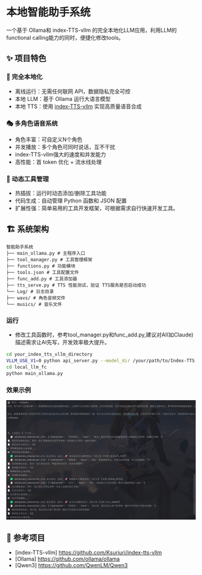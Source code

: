 # 本地智能助手系统
一个基于 Ollama和 index-TTS-vllm 的完全本地化LLM应用，利用LLM的functional calling能力的同时，便捷化修改tools。

## ✨ 项目特色

### 🎯 完全本地化
- 离线运行：无需任何联网 API，数据隐私完全可控  
- 本地 LLM：基于 Ollama 运行大语言模型  
- 本地 TTS：使用 [index-TTS-vllm](https://github.com/Ksuriuri/index-tts-vllm) 实现高质量语音合成  

### 🎭 多角色语音系统
- 角色丰富：可自定义N个角色  
- 并发播放：多个角色可同时说话，互不干扰  
- index-TTS-vllm强大的速度和并发能力
- 高性能：首 token 优化 + 流水线处理

### 🔧 动态工具管理
- 热插拔：运行时动态添加/删除工具功能  
- 代码生成：自动管理 Python 函数和 JSON 配置  
- 扩展性强：简单易用的工具开发框架，可根据需求自行快速开发工具。

## 🏗️ 系统架构
```
智能助手系统
├── main_ollama.py # 主程序入口
├── tool_manager.py # 工具管理框架
├── functions.py # 功能模块
├── tools.json # 工具配置文件
├── func_add.py # 工具添加器
├── tts_serve.py # TTS 性能测试，验证 TTS服务是否启动成功
└── Log/ # 日志目录
├── wavs/ # 角色音频文件
└── musics/ # 音乐文件
```
### 运行
- 修改工具函数时，参考tool_manager.py和func_add.py,建议对AI(如Claude)描述需求让AI先写，开发效率极大提升。
```bash
cd your_index_tts_vllm_directory 
VLLM_USE_V1=0 python api_server.py --model_dir /your/path/to/Index-TTS --port 11996
cd local_llm_fc
python main_ollama.py
```
### 效果示例
![img.png](img.png)
## 🙏 参考项目
 - [index-TTS-vllm] https://github.com/Ksuriuri/index-tts-vllm
 - [Ollama] https://github.com/ollama/ollama
 - [Qwen3] https://github.com/QwenLM/Qwen3